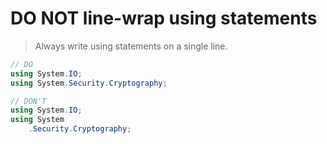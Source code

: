 # **DO NOT** line-wrap using statements

> Always write using statements on a single line.

``` csharp
// DO
using System.IO;
using System.Security.Cryptography;
```

``` csharp
// DON'T
using System.IO;
using System
    .Security.Cryptography;
```
